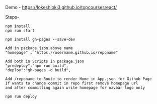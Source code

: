 Demo - https://lokeshloki3.github.io/topcoursesreact/

Steps- 

	npm install
	npm run start
 
	npm install gh-pages --save-dev
	
	Add in package.json above name
	"homepage" : "https://username.github.io/reponame"
	
	Add both in Scripts in package.json
	"predeploy":"npm run build",
	"deploy":"gh-pages -d build",
	
	Add /reponame to Route to render Home in App.json for Github Page
	If wants to change commit in repo first remove homepage url 
	and after committing again write homepage for navbar logo only

	npm run deploy
